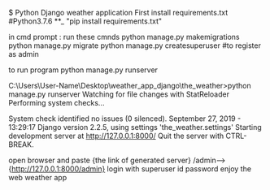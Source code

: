 $ Python Django weather application
First install requirements.txt #Python3.7.6
**_
"pip install requirements.txt"

in cmd prompt :
run these cmnds
python manage.py makemigrations
python manage.py migrate
python manage.py createsuperuser  	#to register as admin

to run program
python manage.py runserver


C:\Users\User-Name\Desktop\weather_app_django\the_weather>python manage.py runserver
Watching for file changes with StatReloader
Performing system checks...

System check identified no issues (0 silenced).
September 27, 2019 - 13:29:17
Django version 2.2.5, using settings 'the_weather.settings'
Starting development server at http://127.0.0.1:8000/
Quit the server with CTRL-BREAK.

open browser and paste {the link of generated server} /admin-->{http://127.0.0.1:8000/admin}
login with superuser id password 
enjoy the web weather app